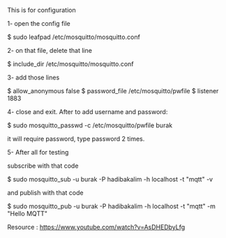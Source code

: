 This is for configuration 

1- open the config file

$ sudo leafpad /etc/mosquitto/mosquitto.conf

2- on that file, delete that line  

$ include_dir /etc/mosquitto/mosquitto.conf

3- add those lines

$ allow_anonymous false
$ password_file /etc/mosquitto/pwfile
$ listener 1883

4- close and exit. After to add username and password:

$ sudo mosquitto_passwd -c /etc/mosquitto/pwfile burak

it will require password, type password 2 times.

5- After all for testing

subscribe with that code

$ sudo mosquitto_sub -u burak -P hadibakalim -h localhost -t "mqtt" -v

and publish with that code 

$ sudo mosquitto_pub -u burak -P hadibakalim -h localhost -t "mqtt" -m "Hello MQTT"

Resource : https://www.youtube.com/watch?v=AsDHEDbyLfg
